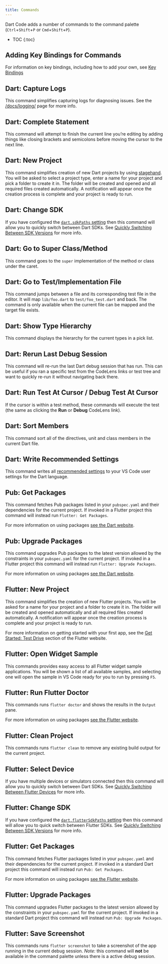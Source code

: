 ```yaml
---
title: Commands
---
```


<!-- TODO: Add a validation script that compares master package.json to this list -->

Dart Code adds a number of commands to the command palette (`Ctrl`+`Shift`+`P` or `Cmd`+`Shift`+`P`).

* TOC
{:toc}

## Adding Key Bindings for Commands

For information on key bindings, including how to add your own, see [Key Bindings](/docs/key-bindings/)

## Dart: Capture Logs

This command simplifies capturing logs for diagnosing issues. See the [/docs/logging/](logging) page for more info.

## Dart: Complete Statement

This command will attempt to finish the current line you’re editing by adding things like closing brackets and semicolons before moving the cursor to the next line.

## Dart: New Project

This command simplifies creation of new Dart projects by using [stagehand](https://pub.dev/packages/stagehand). You will be asked to select a project type, enter a name for your project and pick a folder to create it in. The folder will be created and opened and all required files created automatically. A notification will appear once the creation process is complete and your project is ready to run.

## Dart: Change SDK

If you have configured the [`dart.sdkPaths` setting](/docs/settings/#dartsdkpaths) then this command will allow you to quickly switch between Dart SDKs. See [Quickly Switching Between SDK Versions](/docs/quickly-switching-between-sdk-versions/) for more info.

## Dart: Go to Super Class/Method

This command goes to the `super` implementation of the method or class under the caret.

## Dart: Go to Test/Implementation File

This command jumps between a file and its corresponding test file in the editor. It will map `lib/foo.dart` to `test/foo_test.dart` and back. The command is only available when the current file can be mapped and the target file exists.

## Dart: Show Type Hierarchy

This command displays the hierarchy for the current types in a pick list.

## Dart: Rerun Last Debug Session

This command will re-run the last Dart debug session that has run. This can be useful if you ran a specific test from the CodeLens links or test tree and want to quickly re-run it without navigating back there.

## Dart: Run Test At Cursor / Debug Test At Cursor

If the cursor is within a test method, these commands will execute the test (the same as clicking the **Run** or **Debug** CodeLens link).

## Dart: Sort Members

This command sort all of the directives, unit and class members in the current Dart file.

## Dart: Write Recommended Settings

This command writes all [recommended settings](/docs/recommended-settings/) to your VS Code user settings for the Dart language.

## Pub: Get Packages

This command fetches Pub packages listed in your `pubspec.yaml` and their dependencies for the current project. If invoked in a Flutter project this command will instead run `Flutter: Get Packages`.

For more information on using packages [see the Dart website](https://www.dartlang.org/tools/pub/get-started).

## Pub: Upgrade Packages

This command upgrades Pub packages to the latest version allowed by the constraints in your `pubspec.yaml` for the current project. If invoked in a Flutter project this command will instead run `Flutter: Upgrade Packages`.

For more information on using packages [see the Dart website](https://www.dartlang.org/tools/pub/get-started).

## Flutter: New Project

This command simplifies the creation of new Flutter projects. You will be asked for a name for your project and a folder to create it in. The folder will be created and opened automatically and all required files created automatically. A notification will appear once the creation process is complete and your project is ready to run.

For more information on getting started with your first app, see the [Get Started: Test Drive](https://flutter.dev/get-started/test-drive/#vscode) section of the Flutter website.

## Flutter: Open Widget Sample

This commands provides easy access to all Flutter widget sample applications. You will be shown a list of all available samples, and selecting one will open the sample in VS Code ready for you to run by pressing `F5`.

## Flutter: Run Flutter Doctor

This commands runs `flutter doctor` and shows the results in the `Output` pane.

For more information on using packages [see the Flutter website](https://flutter.dev/docs/development/packages-and-plugins/using-packages).

## Flutter: Clean Project

This commands runs `flutter clean` to remove any existing build output for the current project.

## Flutter: Select Device

If you have multiple devices or simulators connected then this command will allow you to quickly switch between Dart SDKs. See [Quickly Switching Between Flutter Devices](/docs/quickly-switching-between-flutter-devices/) for more info.

## Flutter: Change SDK

If you have configured the [`dart.flutterSdkPaths` setting](/docs/settings/#dartfluttersdkpaths) then this command will allow you to quick switch between Flutter SDKs. See [Quickly Switching Between SDK Versions](/docs/quickly-switching-between-sdk-versions/) for more info.

## Flutter: Get Packages

This command fetches Flutter packages listed in your `pubspec.yaml` and their dependencies for the current project. If invoked in a standard Dart project this command will instead run `Pub: Get Packages`.

For more information on using packages [see the Flutter website](https://flutter.dev/docs/development/packages-and-plugins/using-packages).

## Flutter: Upgrade Packages

This command upgrades Flutter packages to the latest version allowed by the constraints in your `pubspec.yaml` for the current project. If invoked in a standard Dart project this command will instead run `Pub: Upgrade Packages`.

## Flutter: Save Screenshot

This commands runs `flutter screenshot` to take a screenshot of the app running in the current debug session. *Note:* this command will **not** be available in the command palette unless there is a active debug session.
